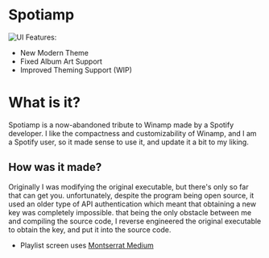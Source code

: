 # Spotiamp
![UI](https://raw.githubusercontent.com/kran27/Spotiamp/main/uidemo.png)
Features:
- New Modern Theme
- Fixed Album Art Support
- Improved Theming Support (WIP)


# What is it?

Spotiamp is a now-abandoned tribute to Winamp made by a Spotify developer. I like the compactness and customizability of Winamp, and I am a Spotify user, so it made sense to use it, and update it a bit to my liking.

## How was it made?
Originally I was modifying the original executable, but there's only so far that can get you. unfortunately, despite the program being open source, it used an older type of API authentication which meant that obtaining a new key was completely impossible. that being the only obstacle between me and compiling the source code, I reverse engineered the original executable to obtain the key, and put it into the source code.

- Playlist screen uses [Montserrat Medium](https://fonts.google.com/download?family=Montserrat)
